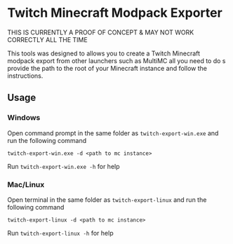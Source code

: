 # Twitch Minecraft Modpack Exporter

THIS IS CURRENTLY A PROOF OF CONCEPT & MAY NOT WORK CORRECTLY ALL THE TIME

This tools was designed to allows you to create a Twitch Minecraft modpack export from other launchers such as MultiMC all you need to do s provide the path to the root of your Minecraft instance and follow the instructions.
## Usage
### Windows
Open command prompt in the same folder as `twitch-export-win.exe` and run the following command

`twitch-export-win.exe -d <path to mc instance>`

Run `twitch-export-win.exe -h` for help

### Mac/Linux
Open terminal in the same folder as `twitch-export-linux` and run the following command

`twitch-export-linux -d <path to mc instance>`

Run `twitch-export-linux -h` for help